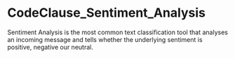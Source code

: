 # CodeClause_Sentiment_Analysis
Sentiment Analysis is the most common text classification tool that analyses an incoming message and tells whether the underlying sentiment is positive, negative our neutral.
